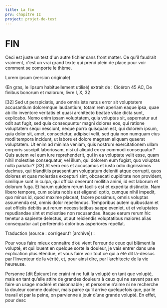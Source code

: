 ```yaml
---
title: La fin
prv: chapitre II
project: projet-de-test
---
```

# FIN

Ceci est juste un test d'un autre fichier sans front matter. Ce qu'il faudrait vraiment, c'est un vrai grand texte qui prend plein de place pour voir comment se comporte le thème.

Lorem ipsum (version originale)

(En gras, le lipsum habituellement utilisé) extrait de : Cicéron 45 AC, De finibus bonorum et malorum, livre I, X, 32

[32] Sed ut perspiciatis, unde omnis iste natus error sit voluptatem accusantium doloremque laudantium, totam rem aperiam eaque ipsa, quae ab illo inventore veritatis et quasi architecto beatae vitae dicta sunt, explicabo. Nemo enim ipsam voluptatem, quia voluptas sit, aspernatur aut odit aut fugit, sed quia consequuntur magni dolores eos, qui ratione voluptatem sequi nesciunt, neque porro quisquam est, qui dolorem ipsum, quia dolor sit, amet, consectetur, adipisci velit, sed quia non numquam eius modi tempora incidunt, ut labore et dolore magnam aliquam quaerat voluptatem. Ut enim ad minima veniam, quis nostrum exercitationem ullam corporis suscipit laboriosam, nisi ut aliquid ex ea commodi consequatur? Quis autem vel eum iure reprehenderit, qui in ea voluptate velit esse, quam nihil molestiae consequatur, vel illum, qui dolorem eum fugiat, quo voluptas nulla pariatur? [33] At vero eos et accusamus et iusto odio dignissimos ducimus, qui blanditiis praesentium voluptatum deleniti atque corrupti, quos dolores et quas molestias excepturi sint, obcaecati cupiditate non provident, similique sunt in culpa, qui officia deserunt mollitia animi, id est laborum et dolorum fuga. Et harum quidem rerum facilis est et expedita distinctio. Nam libero tempore, cum soluta nobis est eligendi optio, cumque nihil impedit, quo minus id, quod maxime placeat, facere possimus, omnis voluptas assumenda est, omnis dolor repellendus. Temporibus autem quibusdam et aut officiis debitis aut rerum necessitatibus saepe eveniet, ut et voluptates repudiandae sint et molestiae non recusandae. Itaque earum rerum hic tenetur a sapiente delectus, ut aut reiciendis voluptatibus maiores alias consequatur aut perferendis doloribus asperiores repellat. 

Traduction (source : corrigeur.fr [archive]) :

Pour vous faire mieux connaitre d’où vient l’erreur de ceux qui blâment la volupté, et qui louent en quelque sorte la douleur, je vais entrer dans une explication plus étendue, et vous faire voir tout ce qui a été dit là-dessus par l’inventeur de la vérité, et, pour ainsi dire, par l’architecte de la vie heureuse.

Personne [dit Épicure] ne craint ni ne fuit la volupté en tant que volupté, mais en tant qu’elle attire de grandes douleurs à ceux qui ne savent pas en faire un usage modéré et raisonnable ; et personne n’aime ni ne recherche la douleur comme douleur, mais parce qu’il arrive quelquefois que, par le travail et par la peine, on parvienne à jouir d’une grande volupté. En effet, pour desc